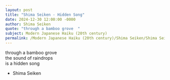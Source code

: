 ```yaml
---
layout: post
title: "Shima Seiken - Hidden Song"
date: 2024-12-30 12:00:00 -0000
author: Shima Seiken
quote: "through a bamboo grove  "
subject: Modern Japanese Haiku (20th century)
permalink: /Modern Japanese Haiku (20th century)/Shima Seiken/Shima Seiken - Hidden Song
---
```


through a bamboo grove  
the sound of raindrops  
is a hidden song  



- Shima Seiken
